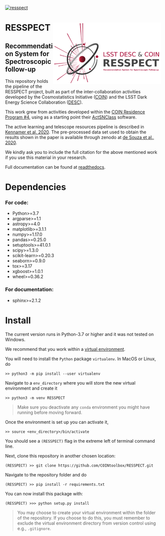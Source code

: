 [![resspect](https://img.shields.io/badge/COIN--Focus-RESSPECT-red)](http://cosmostatistics-initiative.org/resspect/)

# <img align="right" src="docs/images/logo_small.png" width="350"> RESSPECT


## Recommendation System for Spectroscopic follow-up 

This repository holds the pipeline of the RESSPECT project, built as part of the inter-collaboration activities developed by the Cosmostatistics Initiative ([COIN](cosmostatistics-initiative.org)) and the LSST Dark Energy Science Collaboration ([DESC](https://lsstdesc.org/)).

This work grew from activities developed within the [COIN Residence Program #4](http://iaacoin.wix.com/crp2017), using as a starting point their [ActSNClass](https://github.com/COINtoolbox/ActSNClass) software. 

The active learning and telescope resources pipeline is described in [Kennamer et al, 2020](https://cosmostatistics-initiative.org/portfolio-item/resspect1/). The pre-processed data set used to obtain the results shown in the paper is available through zenodo at [de Souza et al., 2020](https://zenodo.org/record/4399109#.X-sL21lKhNg).

We kindly ask you to include the full citation for the above mentioned work if you use this material in your research.

Full documentation can be found at [readthedocs](https://resspect.readthedocs.io/en/latest/).

# Dependencies

### For code:

 - Python>=3.7  
 - argparse>=1.1  
 - astropy>=4.0  
 - matplotlib>=3.1.1  
 - numpy>=1.17.0  
 - pandas>=0.25.0  
 - setuptools>=41.0.1  
 - scipy>=1.3.0  
 - scikit-learn>=0.20.3  
 - seaborn>=0.9.0
 - tox>=3.17
 - xgboost>=1.0.1
 - wheel>=0.36.2
 
 
 ### For documentation:
 
  - sphinx>=2.1.2

# Install

The current version runs in Python-3.7 or higher and it was not tested on Windows.  

We recommend that you work within a [virtual environment](https://packaging.python.org/guides/installing-using-pip-and-virtual-environments/).  
 
You will need to install the `Python` package ``virtualenv``. In MacOS or Linux, do

    >> python3 -m pip install --user virtualenv

Navigate to a ``env_directory`` where you will store the new virtual environment and create it  

    >> python3 -m venv RESSPECT  

> Make sure you deactivate any ``conda`` environment you might have running before moving forward.   

Once the environment is set up you can activate it,

    >> source <env_directory>/bin/activate  

You should see a ``(RESSPECT)`` flag in the extreme left of terminal command line.   

Next, clone this repository in another chosen location:  

    (RESSPECT) >> git clone https://github.com/COINtoolbox/RESSPECT.git  

Navigate to the repository folder and do  

    (RESSPECT) >> pip install -r requirements.txt  


You can now install this package with:  

    (RESSPECT) >>> python setup.py install  

> You may choose to create your virtual environment within the folder of the repository. If you choose to do this, you must remember to exclude the virtual environment directory from version control using e.g., ``.gitignore``.   
